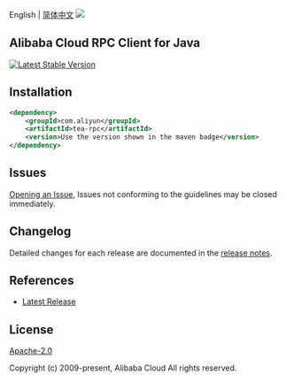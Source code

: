 English | [简体中文](README-CN.md)
![](https://aliyunsdk-pages.alicdn.com/icons/AlibabaCloud.svg)

## Alibaba Cloud RPC Client for Java
[![Latest Stable Version](https://img.shields.io/maven-central/v/com.aliyun/tea-rpc.svg?label=Maven%20Central)](https://search.maven.org/search?q=g:%22com.aliyun%22%20AND%20a:%22tea-rpc%22)
## Installation

```xml
<dependency>
    <groupId>com.aliyun</groupId>
    <artifactId>tea-rpc</artifactId>
    <version>Use the version shown in the maven badge</version>
</dependency>
```

## Issues
[Opening an Issue](https://github.com/aliyun/tea-rpc/issues/new), Issues not conforming to the guidelines may be closed immediately.

## Changelog
Detailed changes for each release are documented in the [release notes](./ChangeLog.txt).

## References
* [Latest Release](https://github.com/aliyun/tea-rpc)

## License
[Apache-2.0](http://www.apache.org/licenses/LICENSE-2.0)

Copyright (c) 2009-present, Alibaba Cloud All rights reserved.